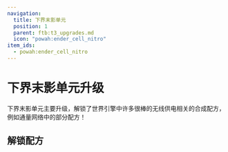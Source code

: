 ```yaml
---
navigation:
  title: 下界末影单元
  position: 1
  parent: ftb:t3_upgrades.md
  icon: "powah:ender_cell_nitro"
item_ids:
  - powah:ender_cell_nitro
---
```

# 下界末影单元升级

<ItemImage id="powah:ender_cell_nitro" scale="3" />

<Color id="red">下界末影单元</Color>主要升级，解锁了<Color id="gold">世界引擎</Color>中许多很棒的无线供电相关的合成配方，例如<Color id="light_purple">通量网络</Color>中的部分配方！

## 解锁配方

<ItemGrid>
  <ItemIcon id="fluxnetworks:flux_dust" />
  <ItemIcon id="sfm:manager" />
  <ItemIcon id="rftoolsutility:matter_receiver" />
  <ItemIcon id="rftoolsutility:matter_transmitter" />
  <ItemIcon id="pipez:universal_pipe" />
  <ItemIcon id="xnet:controller" />
  <ItemIcon id="ironfurnaces:augment_factory" />
</ItemGrid>
